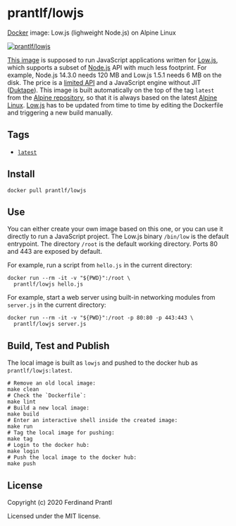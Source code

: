 # prantlf/lowjs

[Docker] image: Low.js (lighweight Node.js) on Alpine Linux

[![prantlf/lowjs](http://dockeri.co/image/prantlf/lowjs)](https://hub.docker.com/repository/docker/prantlf/lowjs/)

[This image] is supposed to run JavaScript applications written for [Low.js], which supports a subset of [Node.js] API with much less footprint. For example, Node.js 14.3.0 needs 120 MB and Low.js 1.5.1 needs 6 MB on the disk. The price is a [limited API] and a JavaScript engine without JIT ([Duktape]). This image is built automatically on the top of the tag `latest` from the [Alpine repository], so that it is always based on the latest [Alpine Linux]. [Low.js] has to be updated from time to time by editing the Dockerfile and triggering a new build manually.

## Tags

- [`latest`]

## Install

```
docker pull prantlf/lowjs
```

## Use

You can either create your own image based on this one, or you can use it directly to run a JavaScript project. The Low.js binary `/bin/low` is the default entrypoint. The directory `/root` is the default working directory. Ports 80 and 443 are exposed by default.

For example, run a script from `hello.js` in the current directory:

    docker run --rm -it -v "${PWD}":/root \
      prantlf/lowjs hello.js

For example, start a web server using built-in networking modules from `server.js` in the current directory:

    docker run --rm -it -v "${PWD}":/root -p 80:80 -p 443:443 \
      prantlf/lowjs server.js

## Build, Test and Publish

The local image is built as `lowjs` and pushed to the docker hub as `prantlf/lowjs:latest`.

    # Remove an old local image:
    make clean
    # Check the `Dockerfile`:
    make lint
    # Build a new local image:
    make build
    # Enter an interactive shell inside the created image:
    make run
    # Tag the local image for pushing:
    make tag
    # Login to the docker hub:
    make login
    # Push the local image to the docker hub:
    make push

## License

Copyright (c) 2020 Ferdinand Prantl

Licensed under the MIT license.

[Docker]: https://www.docker.com/
[This image]: https://hub.docker.com/repository/docker/prantlf/lowjs
[`latest`]: https://hub.docker.com/repository/docker/prantlf/lowjs/tags
[Low.js]: https://www.neonious.com/lowjs/
[Node.js]: https://nodejs.org/
[limited API]: https://www.neonious.com/lowjs/documentation/nodejs-api.html
[Duktape]: https://duktape.org/
[Alpine repository]: https://hub.docker.com/_/alpine
[Alpine Linux]: https://alpinelinux.org/
